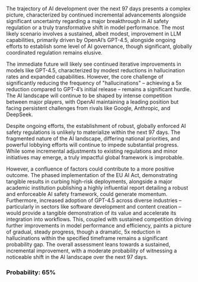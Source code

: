 The trajectory of AI development over the next 97 days presents a complex picture, characterized by continued incremental advancements alongside significant uncertainty regarding a major breakthrough in AI safety regulation or a truly transformative shift in model performance. The most likely scenario involves a sustained, albeit modest, improvement in LLM capabilities, primarily driven by OpenAI’s GPT-4.5, alongside ongoing efforts to establish some level of AI governance, though significant, globally coordinated regulation remains elusive. 

The immediate future will likely see continued iterative improvements in models like GPT-4.5, characterized by modest reductions in hallucination rates and expanded capabilities. However, the core challenge of significantly reducing the frequency of "hallucinations" – achieving a 5x reduction compared to GPT-4’s initial release – remains a significant hurdle. The AI landscape will continue to be shaped by intense competition between major players, with OpenAI maintaining a leading position but facing persistent challenges from rivals like Google, Anthropic, and DeepSeek. 

Despite ongoing efforts, the establishment of robust, globally enforced AI safety regulations is unlikely to materialize within the next 97 days. The fragmented nature of the AI landscape, differing national priorities, and powerful lobbying efforts will continue to impede substantial progress. While some incremental adjustments to existing regulations and minor initiatives may emerge, a truly impactful global framework is improbable. 

However, a confluence of factors could contribute to a more positive outcome. The phased implementation of the EU AI Act, demonstrating tangible results in curbing high-risk deployments, alongside a major academic institution publishing a highly influential report detailing a robust and enforceable AI safety framework, could generate momentum. Furthermore, increased adoption of GPT-4.5 across diverse industries – particularly in sectors like software development and content creation – would provide a tangible demonstration of its value and accelerate its integration into workflows. This, coupled with sustained competition driving further improvements in model performance and efficiency, paints a picture of gradual, steady progress, though a dramatic, 5x reduction in hallucinations within the specified timeframe remains a significant probability gap. The overall assessment leans towards a sustained, incremental improvement, with a moderate probability of witnessing a noticeable shift in the AI landscape over the next 97 days.

### Probability: 65%